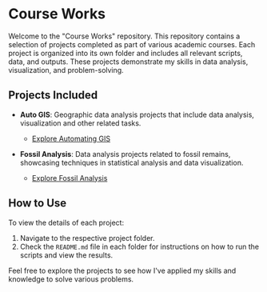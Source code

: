 # Course Works

Welcome to the "Course Works" repository. This repository contains a selection of projects completed as part of various academic courses. 
Each project is organized into its own folder and includes all relevant scripts, data, and outputs. 
These projects demonstrate my skills in data analysis, visualization, and problem-solving.

## Projects Included

- **Auto GIS**: Geographic data analysis projects that include data analysis, visualization and other related tasks.
  - [Explore Automating GIS](auto_gis/README.md)

- **Fossil Analysis**: Data analysis projects related to fossil remains, showcasing techniques in statistical analysis and data visualization.
  - [Explore Fossil Analysis](fossil_analysis/README.md)

## How to Use

To view the details of each project:
1. Navigate to the respective project folder.
2. Check the `README.md` file in each folder for instructions on how to run the scripts and view the results.

Feel free to explore the projects to see how I've applied my skills and knowledge to solve various problems. 
